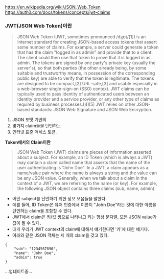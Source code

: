 https://en.wikipedia.org/wiki/JSON_Web_Token<br>
https://auth0.com/docs/tokens/concepts/jwt-claims<br>

### JWT(JSON Web Token)이란
>JSON Web Token (JWT, sometimes pronounced /dʒɒt/[1]) is an Internet standard for creating JSON-based access tokens that assert some number of claims. 
For example, a server could generate a token that has the claim "logged in as admin" and provide that to a client. 
The client could then use that token to prove that it is logged in as admin. 
The tokens are signed by one party's private key (usually the server's), so that both parties (the other already being, by some suitable and trustworthy means, in possession of the corresponding public key) are able to verify that the token is legitimate. The tokens are designed to be compact,[2] URL-safe,[3] and usable especially in a web-browser single-sign-on (SSO) context. 
JWT claims can be typically used to pass identity of authenticated users between an identity provider and a service provider, or any other type of claims as required by business processes.[4][5]
>JWT relies on other JSON-based standards: JSON Web Signature and JSON Web Encryption.
1. JSON 포맷 기반의
2. 몇가지 claim들을 단언하는
3. 인터넷 표준 액세스 토큰.

**Token에서의 Claim이란**
>JSON Web Token (JWT) claims are pieces of information asserted about a subject. 
For example, an ID Token (which is always a JWT) may contain a claim called name that asserts that the name of the user authenticating is "John Doe".
In a JWT, a claim appears as a name/value pair where the name is always a string and the value can be any JSON value. 
Generally, when we talk about a claim in the context of a JWT, we are referring to the name (or key). For example, the following JSON object contains three claims (sub, name, admin):
- 어떤 subject를 단언하기 위한 정보 모음들을 말한다.
- 예를 들어, ID Token은 유저 인증에서 이름이 "John Doe"라는 것에 대한 이름을 단언하는 claim을 포함할 수 있다.
- JWT에서 claim은 키/값 쌍으로 나타나고 키는 항상 문자열, 모든 JSON value가 값이 될 수 있다.
- 대개 우리가 JWT context의 claim에 대해서 얘기한다면 '키'에 대한 얘기다. 
- 아래와 같은 JSON 객체는 세 개의 claim을 갖고 있다.
```
{
    "sub": "1234567890",
    "name": "John Doe",
    "admin": true
}
```

...업데이트중...

